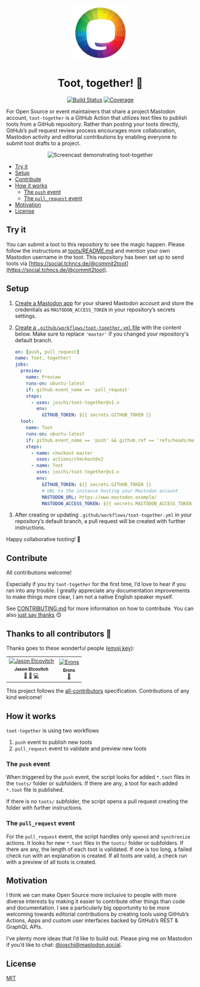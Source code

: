 <p align="center">
  <img src="assets/logo.png" width="150" alt="Toot together logo" /></a>
</p>

<h1 align="center">Toot, together! 🐘</h1>

<p align="center">
  <a href="https://action-badges.now.sh" rel="nofollow"><img alt="Build Status" src="https://github.com/joschi/toot-together/workflows/Test/badge.svg"></a>
  <a href="https://github.com/joschi/toot-together/blob/80c8aab34382347120e22501c2e44f30a7a62174/package.json#L8" rel="nofollow"><img alt="Coverage" src="https://img.shields.io/badge/coverage-100%25-green.svg"></a>
</p>

For Open Source or event maintainers that share a project Mastodon account, `toot-together` is a GitHub Action that utilizes text files to publish toots from a GitHub repository. Rather than posting your toots directly, GitHub’s pull request review process encourages more collaboration, Mastodon activity and editorial contributions by enabling everyone to submit toot drafts to a project.

<p align="center">
  <img src="assets/demo.gif" alt="Screencast demonstrating toot-together" />
</p>

<!-- toc -->

- [Try it](#try-it)
- [Setup](#setup)
- [Contribute](#contribute)
- [How it works](#how-it-works)
  - [The `push` event](#the-push-event)
  - [The `pull_request` event](#the-pull_request-event)
- [Motivation](#motivation)
- [License](#license)

<!-- tocstop -->

## Try it

You can submit a toot to this repository to see the magic happen. Please follow the instructions at [toots/README.md](toots/README.md) and mention your own Mastodon username in the toot. This repository has been set up to send toots via [https://social.tchncs.de/@commit2toot](https://social.tchncs.de/@commit2toot).

## Setup

1. [Create a Mastodon app](docs/01-create-mastodon-app.md) for your shared Mastodon account and store the credentials as `MASTODON_ACCESS_TOKEN` in your repository’s secrets settings.
2. [Create a `.github/workflows/toot-together.yml` file](docs/02-create-toot-together-workflow.md) with the content below. Make sure to replace `'master'` if you changed your repository's default branch.

   ```yml
   on: [push, pull_request]
   name: Toot, together!
   jobs:
     preview:
       name: Preview
       runs-on: ubuntu-latest
       if: github.event_name == 'pull_request'
       steps:
         - uses: joschi/toot-together@v1.x
           env:
             GITHUB_TOKEN: ${{ secrets.GITHUB_TOKEN }}
     toot:
       name: Toot
       runs-on: ubuntu-latest
       if: github.event_name == 'push' && github.ref == 'refs/heads/master'
       steps:
         - name: checkout master
           uses: actions/checkout@v2
         - name: Toot
           uses: joschi/toot-together@v1.x
           env:
             GITHUB_TOKEN: ${{ secrets.GITHUB_TOKEN }}
             # URL to the instance hosting your Mastodon account
             MASTODON_URL: https://www.mastodon.example/
             MASTODON_ACCESS_TOKEN: ${{ secrets.MASTODON_ACCESS_TOKEN }}
   ```

3. After creating or updating `.github/workflows/toot-together.yml` in your repository’s default branch, a pull request will be created with further instructions.

Happy collaborative tooting! 🐘

## Contribute

All contributions welcome!

Especially if you try `toot-together` for the first time, I’d love to hear if you ran into any trouble. I greatly appreciate any documentation improvements to make things more clear, I am not a native English speaker myself.

See [CONTRIBUTING.md](CONTRIBUTING.md) for more information on how to contribute. You can also [just say thanks](https://github.com/joschi/toot-together/issues/new?labels=feature&template=04_thanks.md) 😊

## Thanks to all contributors 💐

Thanks goes to these wonderful people ([emoji key](https://github.com/all-contributors/all-contributors#emoji-key)):

<!-- ALL-CONTRIBUTORS-LIST:START - Do not remove or modify this section -->
<!-- prettier-ignore -->
<table><tr><td align="center"><a href="https://jasonet.co"><img src="https://avatars1.githubusercontent.com/u/10660468?v=4" width="100px;" alt="Jason Etcovitch"/><br /><sub><b>Jason Etcovitch</b></sub></a><br /><a href="#design-JasonEtco" title="Design">🎨</a> <a href="https://github.com/joschi/toot-together/commits?author=JasonEtco" title="Documentation">📖</a> <a href="https://github.com/joschi/toot-together/commits?author=JasonEtco" title="Code">💻</a></td><td align="center"><a href="http://erons.me"><img src="https://avatars0.githubusercontent.com/u/37238033?v=4" width="100px;" alt="Erons"/><br /><sub><b>Erons</b></sub></a><br /><a href="https://github.com/joschi/toot-together/commits?author=Eronmmer" title="Documentation">📖</a></td></tr></table>

<!-- ALL-CONTRIBUTORS-LIST:END -->

This project follows the [all-contributors](https://github.com/all-contributors/all-contributors) specification. Contributions of any kind welcome!

## How it works

`toot-together` is using two workflows

1. `push` event to publish new toots
2. `pull_request` event to validate and preview new toots

### The `push` event

When triggered by the `push` event, the script looks for added `*.toot` files in the `toots/` folder or subfolders. If there are any, a toot for each added `*.toot` file is published.

If there is no `toots/` subfolder, the script opens a pull request creating the folder with further instructions.

### The `pull_request` event

For the `pull_request` event, the script handles only `opened` and `synchronize` actions. It looks for new `*.toot` files in the `toots/` folder or subfolders. If there are any, the length of each toot is validated. If one is too long, a failed check run with an explanation is created. If all toots are valid, a check run with a preview of all toots is created.

## Motivation

I think we can make Open Source more inclusive to people with more diverse interests by making it easier to contribute other things than code and documentation. I see a particularly big opportunity to be more welcoming towards editorial contributions by creating tools using GitHub’s Actions, Apps and custom user interfaces backed by GitHub’s REST & GraphQL APIs.

I’ve plenty more ideas that I’d like to build out. Please ping me on Mastodon if you’d like to chat: [@joschi@mastodon.social](https://mastodon.social/@joschi).

## License

[MIT](LICENSE)
